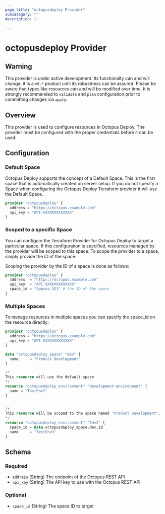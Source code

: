 ```yaml
---
page_title: "octopusdeploy Provider"
subcategory: ""
description: |-
  
---
```


# octopusdeploy Provider

## Warning

This provider is under active development. Its functionalty can and will change; it is a `v0.*` product until its robustness can be assured. Please be aware that types like resources can and will be modified over time. It is strongly recommended to `validate` and `plan` configuration prior to committing changes via `apply`.

## Overview

This provider is used to configure resources in Octopus Deploy. The provider must be configured with the proper credentials before it can be used.

## Configuration

### Default Space

Octopus Deploy supports the concept of a Default Space. This is the first space that is automatically created on server setup. If you do not specify a Space when configuring the Octopus Deploy Terraform provider it will use the Default Space.

```terraform
provider "octopusdeploy" {
  address = "https://octopus.example.com"
  api_key = "API-XXXXXXXXXXXXX"
}
```

### Scoped to a specific Space

You can configure the Terraform Provider for Octopus Deploy to target a
particular space. If this configuration is specified, resources managed by the
provider will be scoped to this space. To scope the provider to a space, simply
provide the _ID_ of the space.

Scoping the provider by the ID of a space is done as follows:

```terraform
provider "octopusdeploy" {
  address  = "https://octopus.example.com"
  api_key  = "API-XXXXXXXXXXXXX"
  space_id = "Spaces-321" # the ID of the space
}
```

### Multiple Spaces

To manage resources in multiple spaces you can specify the space_id on the resource directly:

```terraform
provider "octopusdeploy" {
  address = "https://octopus.example.com"
  api_key = "API-XXXXXXXXXXXXX"
}

data "octopusdeploy_space" "dev" {
  name     = "Product Development"
}

/*
This resource will use the default space
*/
resource "octopusdeploy_environment" "development-environment" {
  name = "TestEnv1"
}


/*
This resource will be scoped to the space named "Product Development".
*/
resource "octopusdeploy_environment" "Env3" {
  space_id = data.octopusdeploy_space.dev.id
  name     = "TestEnv3"
}
```

<!-- schema generated by tfplugindocs -->
## Schema

### Required

- `address` (String) The endpoint of the Octopus REST API
- `api_key` (String) The API key to use with the Octopus REST API

### Optional

- `space_id` (String) The space ID to target